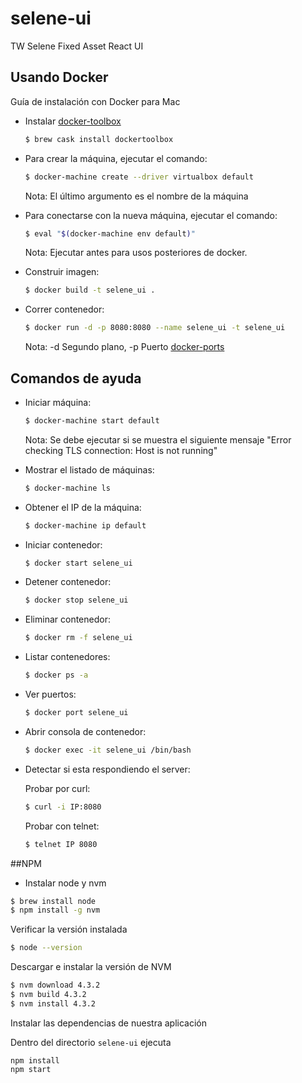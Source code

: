 # selene-ui
TW Selene Fixed Asset React UI

## Usando Docker
Guía de instalación con Docker para Mac
- Instalar [docker-toolbox]

  ```sh
  $ brew cask install dockertoolbox
  ```

- Para crear la máquina, ejecutar el comando:

  ```sh
  $ docker-machine create --driver virtualbox default
  ```

  Nota: El último argumento es el nombre de la máquina

- Para conectarse con la nueva máquina, ejecutar el comando:

  ```sh
  $ eval "$(docker-machine env default)"
  ```

  Nota: Ejecutar antes para usos posteriores de docker.

- Construir imagen:

  ```sh
  $ docker build -t selene_ui .
  ```

- Correr contenedor:

  ```sh
  $ docker run -d -p 8080:8080 --name selene_ui -t selene_ui
  ```

  Nota: -d Segundo plano, -p Puerto [docker-ports]

## Comandos de ayuda
- Iniciar máquina:

  ```sh
  $ docker-machine start default
  ```

  Nota: Se debe ejecutar si se muestra el siguiente mensaje "Error checking TLS connection: Host is not running"

- Mostrar el listado de máquinas:

  ```sh
  $ docker-machine ls
  ```

- Obtener el IP de la máquina:​

  ```sh
  $ docker-machine ip default
  ```

- Iniciar contenedor:​

  ```sh
  $ docker start selene_ui
  ```

- Detener contenedor:​

  ```sh
  $ docker stop selene_ui
  ```

- Eliminar contenedor:​

  ```sh
  $ docker rm -f selene_ui
  ```

- Listar contenedores:

  ```sh
  $ docker ps -a
  ```

- Ver puertos:

  ```sh
  $ docker port selene_ui
  ```

- Abrir consola de contenedor:

  ```sh
  $ docker exec -it selene_ui /bin/bash
  ```

- Detectar si esta respondiendo el server:

  Probar por curl:

  ```sh
  $ curl -i IP:8080
  ```

  Probar con telnet:

  ```sh
  $ telnet IP 8080
  ```


[docker-toolbox]: (https://docs.docker.com/machine/get-started/)
[docker-ports]: (https://docs.docker.com/engine/installation/mac/#access-container-ports)


##NPM

- Instalar node y nvm
```sh
$ brew install node
$ npm install -g nvm
```
Verificar la versión instalada
```sh
$ node --version
```

Descargar e instalar la versión de NVM
```sh
$ nvm download 4.3.2
$ nvm build 4.3.2
$ nvm install 4.3.2
```

Instalar las dependencias de nuestra aplicación

Dentro del directorio ```selene-ui``` ejecuta

```
npm install
npm start
```
